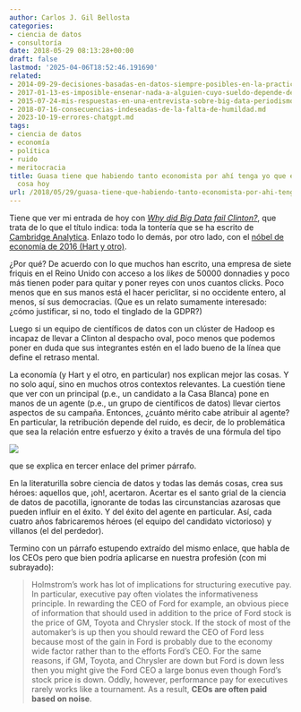 ```yaml
---
author: Carlos J. Gil Bellosta
categories:
- ciencia de datos
- consultoría
date: 2018-05-29 08:13:28+00:00
draft: false
lastmod: '2025-04-06T18:52:46.191690'
related:
- 2014-09-29-decisiones-basadas-en-datos-siempre-posibles-en-la-practica.md
- 2017-01-13-es-imposible-ensenar-nada-a-alguien-cuyo-sueldo-depende-de-no-aprender.md
- 2015-07-24-mis-respuestas-en-una-entrevista-sobre-big-data-periodismo-de-datos-etc.md
- 2018-07-16-consecuencias-indeseadas-de-la-falta-de-humildad.md
- 2023-10-19-errores-chatgpt.md
tags:
- ciencia de datos
- economía
- política
- ruido
- meritocracia
title: Guasa tiene que habiendo tanto economista por ahí tenga yo que escribir esta
  cosa hoy
url: /2018/05/29/guasa-tiene-que-habiendo-tanto-economista-por-ahi-tenga-yo-que-escribir-esta-cosa-hoy/
---
```


Tiene que ver mi entrada de hoy con [_Why did Big Data fail Clinton?_](http://www.statisticsviews.com/details/news/10094321/Why_did_Big_Data_fail_Clinton.html), que trata de lo que el título indica: toda la tontería que se ha escrito de [Cambridge Analytica](https://www.datanalytics.com/2018/04/02/sobre-lo-de-cambridge-analytica/). Enlazo todo lo demás, por otro lado, con el [nóbel de economía de 2016 (Hart y otro)](https://marginalrevolution.com/marginalrevolution/2016/10/performance-pay-nobel.html).

¿Por qué? De acuerdo con lo que muchos han escrito, una empresa de siete friquis en el Reino Unido con acceso a los _likes_ de 50000 donnadies y poco más tienen poder para quitar y poner reyes con unos cuantos clicks. Poco menos que en sus manos está el hacer periclitar, si no occidente entero, al menos, sí sus democracias. (Que es un relato sumamente interesado: ¿cómo justificar, si no, todo el tinglado de la GDPR?)

Luego si un equipo de científicos de datos con un clúster de Hadoop es incapaz de llevar a Clinton al despacho oval, poco menos que podemos poner en duda que sus integrantes estén en el lado bueno de la línea que define el retraso mental.

La economía (y Hart y el otro, en particular) nos explican mejor las cosas. Y no solo aquí, sino en muchos otros contextos relevantes. La cuestión tiene que ver con un principal (p.e., un candidato a la Casa Blanca) pone en manos de un agente (p.e., un grupo de científicos de datos) llevar ciertos aspectos de su campaña. Entonces, ¿cuánto mérito cabe atribuir al agente? En particular, la retribución depende del ruido, es decir, de lo problemática que sea la relación entre esfuerzo y éxito a través de una fórmula del tipo

![](/wp-uploads/2018/05/Betaweights2.png#center)

que se explica en tercer enlace del primer párrafo.

En la literaturilla sobre ciencia de datos y todas las demás cosas, crea sus héroes: aquellos que, ¡oh!, acertaron. Acertar es el santo grial de la ciencia de datos de pacotilla, ignorante de todas las circunstancias azarosas que pueden influir en el éxito. Y del éxito del agente en particular. Así, cada cuatro años fabricaremos héroes (el equipo del candidato victorioso) y villanos (el del perdedor).

Termino con un párrafo estupendo extraído del mismo enlace, que habla de los CEOs pero que bien podría aplicarse en nuestra profesión (con mi subrayado):

>Holmstrom’s work has lot of implications for structuring executive pay. In particular, executive pay often violates the informativeness principle. In rewarding the CEO of Ford for example, an obvious piece of information that should used in addition to the price of Ford stock is the price of GM, Toyota and Chrysler stock. If the stock of most of the automaker’s is up then you should reward the CEO of Ford less because most of the gain in Ford is probably due to the economy wide factor rather than to the efforts Ford’s CEO. For the same reasons, if GM, Toyota, and Chrysler are down but Ford is down less then you might give the Ford CEO a large bonus even though Ford’s stock price is down. Oddly, however, performance pay for executives rarely works like a tournament. As a result, **CEOs are often paid based on noise**.
